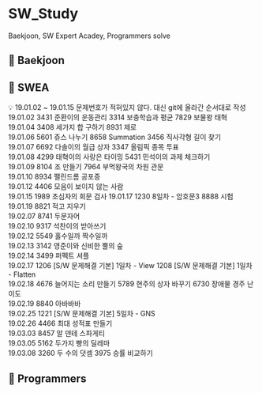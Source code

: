 # SW_Study
Baekjoon, SW Expert Acadey, Programmers solve

## :yellow_heart: Baekjoon


## :green_heart: SWEA
:bulb: 19.01.02 ~ 19.01.15 문제번호가 적혀있지 않다. 대신 git에 올라간 순서대로 작성
19.01.02 3431 준환이의 운동관리 3314 보충학습과 평균 7829 보물왕 태혁  
19.01.04 3408 세가지 합 구하기 8931 제로  
19.01.06 5601 쥬스 나누기 8658 Summation 3456 직사각형 길이 찾기  
19.01.07 6692 다솔이의 월급 상자 3347 올림픽 종목 투표  
19.01.08 4299 태혁이의 사랑은 타이밍 5431 민석이의 과제 체크하기  
19.01.09 8104 조 만들기 7964 부먹왕국의 차원 관문  
19.01.10 8934 팰린드롬 공포증  
19.01.12 4406 모음이 보이지 않는 사람  
19.01.15 1989 초심자의 회문 검사
19.01.17 1230 8일차 - 암호문3 8888 시험  
19.01.19 8821 적고 지우기  
19.02.07 8741 두문자어  
19.02.10 9317 석찬이의 받아쓰기  
19.02.12 5549 홀수일까 짝수일까  
19.02.13 3142 영준이와 신비한 뿔의 숲  
19.02.14 3499 퍼펙트 셔플  
19.02.17 1206 [S/W 문제해결 기본] 1일차 - View 1208 [S/W 문제해결 기본] 1일차 - Flatten  
19.02.18 4676 늘어지는 소리 만들기 5789 현주의 상자 바꾸기 6730 장애물 경주 난이도  
19.02.19 8840 아바바바  
19.02.25 1221 [S/W 문제해결 기본] 5일차 - GNS  
19.02.26 4466 최대 성적표 만들기  
19.03.03 8457 알 덴테 스파게티  
19.03.05 5162 두가지 빵의 딜레마  
19.03.08 3260 두 수의 덧셈 3975 승률 비교하기  


## :purple_heart: Programmers
